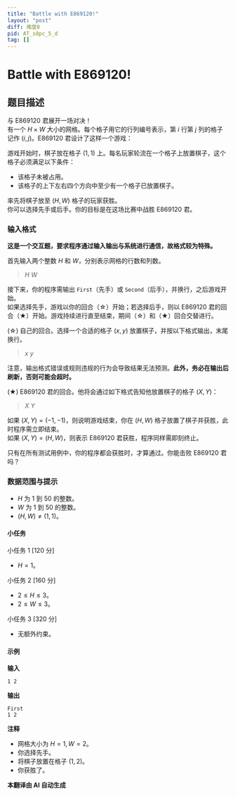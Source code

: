 ```yaml
---
title: "Battle with E869120!"
layout: "post"
diff: 难度0
pid: AT_s8pc_5_d
tag: []
---
```


# Battle with E869120!

## 题目描述

与 E869120 君展开一场对决！  
有一个 $H \times W$ 大小的网格。每个格子用它的行列编号表示，第 $i$ 行第 $j$ 列的格子记作 $(i, j)$。E869120 君设计了这样一个游戏：

游戏开始时，棋子放在格子 $(1, 1)$ 上。每名玩家轮流在一个格子上放置棋子，这个格子必须满足以下条件：

- 该格子未被占用。
- 该格子的上下左右四个方向中至少有一个格子已放置棋子。

率先将棋子放至 $(H, W)$ 格子的玩家获胜。  
你可以选择先手或后手。你的目标是在这场比赛中战胜 E869120 君。

### 输入格式

**这是一个交互题，要求程序通过输入输出与系统进行通信，故格式较为特殊。**

首先输入两个整数 $H$ 和 $W$，分别表示网格的行数和列数。

> $H\ W$

接下来，你的程序需输出 `First`（先手）或 `Second`（后手），并换行，之后游戏开始。  
如果选择先手，游戏以你的回合（☆）开始；若选择后手，则以 E869120 君的回合（★）开始。游戏持续进行直至结束，期间（☆）和（★）回合交替进行。

(☆) 自己的回合。选择一个合适的格子 $(x, y)$ 放置棋子，并按以下格式输出，末尾换行。

> $x\ y$

注意，输出格式错误或规则违规的行为会导致结果无法预测。**此外，务必在输出后刷新，否则可能会超时。**

(★) E869120 君的回合。他将会通过如下格式告知他放置棋子的格子 $(X, Y)$：

> $X\ Y$

如果 $(X, Y) = (-1, -1)$，则说明游戏结束，你在 $(H, W)$ 格子放置了棋子并获胜，此时程序需立即结束。  
如果 $(X, Y) = (H, W)$，则表示 E869120 君获胜，程序同样需即刻终止。

只有在所有测试用例中，你的程序都会获胜时，才算通过。你能击败 E869120 君吗？

### 数据范围与提示
- $H$ 为 1 到 50 的整数。
- $W$ 为 1 到 50 的整数。
- $(H, W) \neq (1, 1)$。

#### 小任务
小任务 1 [120 分]
- $H = 1$。

小任务 2 [160 分]
- $2 \leq H \leq 3$。
- $2 \leq W \leq 3$。

小任务 3 [320 分]
- 无额外约束。

#### 示例
**输入**
```
1 2
```
**输出**
```
First
1 2
```
**注释**
- 网格大小为 $H = 1, W = 2$。
- 你选择先手。
- 将棋子放置在格子 $(1, 2)$。
- 你获胜了。

 **本翻译由 AI 自动生成**

